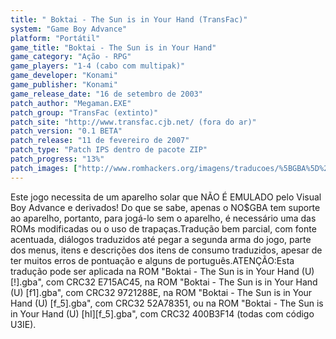 ```yaml
---
title: " Boktai - The Sun is in Your Hand (TransFac)"
system: "Game Boy Advance"
platform: "Portátil"
game_title: "Boktai - The Sun is in Your Hand"
game_category: "Ação - RPG"
game_players: "1-4 (cabo com multipak)"
game_developer: "Konami"
game_publisher: "Konami"
game_release_date: "16 de setembro de 2003"
patch_author: "Megaman.EXE"
patch_group: "TransFac (extinto)"
patch_site: "http://www.transfac.cjb.net/ (fora do ar)"
patch_version: "0.1 BETA"
patch_release: "11 de fevereiro de 2007"
patch_type: "Patch IPS dentro de pacote ZIP"
patch_progress: "13%"
patch_images: ["http://www.romhackers.org/imagens/traducoes/%5BGBA%5D%20Boktai%20-%20The%20Sun%20is%20in%20Your%20Hand%20-%20TransFac%20-%201.png","http://www.romhackers.org/imagens/traducoes/%5BGBA%5D%20Boktai%20-%20The%20Sun%20is%20in%20Your%20Hand%20-%20TransFac%20-%202.png","http://www.romhackers.org/imagens/traducoes/%5BGBA%5D%20Boktai%20-%20The%20Sun%20is%20in%20Your%20Hand%20-%20TransFac%20-%203.png"]
---
```

Este jogo necessita de um aparelho solar que NÃO É EMULADO pelo Visual Boy Advance e derivados! Do que se sabe, apenas o NO$GBA tem suporte ao aparelho, portanto, para jogá-lo sem o aparelho, é necessário uma das ROMs modificadas ou o uso de trapaças.Tradução bem parcial, com fonte acentuada, diálogos traduzidos até pegar a segunda arma do jogo, parte dos menus, itens e descrições dos itens de consumo traduzidos, apesar de ter muitos erros de pontuação e alguns de português.ATENÇÃO:Esta tradução pode ser aplicada na ROM "Boktai - The Sun is in Your Hand (U) [!].gba", com CRC32 E715AC45, na ROM "Boktai - The Sun is in Your Hand (U) [f1].gba", com CRC32 9721288E, na ROM "Boktai - The Sun is in Your Hand (U) [f_5].gba", com CRC32 52A78351, ou na ROM "Boktai - The Sun is in Your Hand (U) [hI][f_5].gba", com CRC32 400B3F14 (todas com código U3IE).